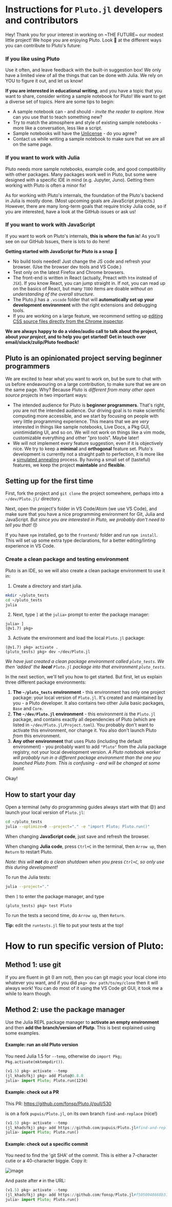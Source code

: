 
# Instructions for `Pluto.jl` developers and contributors

Hey! Thank you for your interest in working on ~THE FUTURE~ our modest little project! We hope you are enjoying
Pluto. Look :eyes: at the different ways you can contribute to Pluto's future:

### If you like using Pluto

Use it often, and leave feedback with the built-in suggestion box! We only have a limited view of all the things
that can be done with Julia. We rely on YOU to figure it out, and let us know!

**If you are interested in educational writing**, and you have a topic that you want to share, consider writing
a sample notebook for Pluto! We want to get a diverse set of topics. Here are some tips to begin:

- A sample notebook can - and should - _invite the reader to explore_. How can you use that to teach something new?
- Try to match the atmosphere and style of existing sample notebooks - more like a conversation, less like a script.
- Sample notebooks will have the [Unlicense](https://github.com/fonsp/Pluto.jl/blob/master/sample/LICENSE) - do you agree?
- Contact us while writing a sample notebook to make sure that we are all on the same page.

### If you want to work with Julia

Pluto needs more sample notebooks, example code, and good compatibility with other packages. Many packages work well in Pluto,
but some were designed with a specific IDE in mind (e.g. Jupyter, Juno). Getting them working with Pluto is often a minor fix!

As for working with Pluto's internals, the foundation of the Pluto's backend in Julia is mostly done.
(Most upcoming goals are JavaScript projects.) However, there are many long-term goals that require tricky
Julia code, so if you are interested, have a look at the GitHub issues or ask us!

### If you want to work with JavaScript

If you want to work on Pluto's internals, **this is where the fun is**! As you'll see on our GitHub Issues, there is lots to do here!

**Getting started with JavaScript for Pluto is a snap** 🚀

- No build tools needed! Just change the JS code and refresh your browser. (Use the browser dev tools and VS Code.)
- Test only on the latest Firefox and Chrome browsers.
- The front-end is written in React (actually, Preact with `htm` instead of `JSX`). If you know React, you can jump straight in.
  If not, you can read up on the basics of React, but many `TODO` items are doable _without an understanding of the overall structure_.
- The Pluto.jl has a `.vscode` folder that will **automatically set up your development environment** with the right extensions and debugging tools.
- If you are working on a large feature, we recommend setting up [editing CSS source files directly from the Chrome inspector](https://developer.chrome.com/docs/devtools/workspaces/).

**We are always happy to do a video/audio call to talk about the project, about _your project_, and to help you get started! Get in touch over email/slack/zulip/Pluto feedback!**

## Pluto is an opinionated project serving beginner programmers

We are excited to hear what you want to work on, but be sure to chat with us before endeavouring on a large contribution,
to make sure that we are on the same page. Why? Because Pluto is _different from many other open source projects_ in two important ways:

- The intended audience for Pluto is **beginner programmers**. That's right, _you_ are not the intended audience.
  Our driving goal is to make scientific computing more accessible, and we start by focusing on people with very
  little programming experience. This means that we are _very_ interested in things like sample notebooks, Live Docs,
  a Pkg GUI, unintimidating UI, and so on. We will not work on things like a vim mode, customizable everything and
  other "pro tools". Maybe later!
- We will not implement every feature suggestion, even if it is objectively nice. We try to keep a **minimal** and
  **orthogonal** feature set. Pluto's development is currently not a straight path to perfection, it is more like
  a [simulated annealing](https://en.wikipedia.org/wiki/Simulated_annealing) process. By having a small set of (tasteful) features,
  we keep the project **maintable** and **flexible**.

## Setting up for the first time

First, fork the project and `git clone` the project somewhere, perhaps into a `~/dev/Pluto.jl/` directory.

Next, open the project's folder in VS Code/Atom (we use VS Code), and make sure that you have a nice programming environment for Git, Julia and JavaScript. _But since you are interested in Pluto, we probably don't need to tell you that!_ 😚

If you have `npm` installed, go to the `frontend/` folder and run `npm install`. This will set up some extra type declarations, for a better editing/linting experience in VS Code.

### Create a clean package and testing environment

Pluto is an IDE, so we will also create a clean package environment to use it in:

1. Create a directory and start julia.

```bash
mkdir ~/pluto_tests
cd ~/pluto_tests
julia
```

2. Next, type `]` at the `julia>` prompt to enter the package manager:

```
julia> ]
(@v1.7) pkg>
```

3. Activate the environment and load the local `Pluto.jl` package:

```
(@v1.7) pkg> activate .
(pluto_tests) pkg> dev ~/dev/Pluto.jl
```

_We have just created a clean package environment called `pluto_tests`. We then 'added' the **local** `Pluto.jl` package into that environment `pluto_tests`._

In the next section, we'll tell you how to get started. But first, let us explain three different package environments:

1. **The `~/pluto_tests` environment** - this environment has only one project package: your local version of `Pluto.jl`. It's created and maintained by you - a Pluto developer. It also contains two other Julia basic packages, `Base` and `Core`.
2. **The `~/dev/Pluto.jl` environment** - this environment _is_ the `Pluto.jl` package, and contains exactly all dependencies of Pluto (which are listed in `~/dev/Pluto.jl/Project.toml`). You probably don't want to activate this environment, nor change it. You also don't launch Pluto _from_ this environment.
3. **Any other environment** that uses Pluto (including the default environment) - you probably want to add `"Pluto"` from the Julia package registry, not your local development version. _A Pluto notebook worker will probably run in a different package environment than the one you launched Pluto from. This is confusing - and will be changed at some point._

Okay!

## How to start your day

Open a terminal (why do programming guides always start with that 😡) and launch your local version of `Pluto.jl`:

```bash
cd ~/pluto_tests
julia --optimize=0 --project="." -e "import Pluto; Pluto.run()"
```

When changing **JavaScript code**, just save and refresh the browser.

When changing **Julia code**, press `Ctrl+C` in the terminal, then `Arrow up`, then `Return` to restart Pluto.

_Note: this will **not** do a clean shutdown when you press `Ctrl+C`, so only use this during development!_

To run the Julia tests:

```bash
julia --project="."
```

then `]` to enter the package manager, and type

```
(pluto_tests) pkg> test Pluto
```

To run the tests a second time, do `Arrow up`, then `Return`.

**Tip:** edit the `runtests.jl` file to put your tests at the top!

# How to run specific version of Pluto:

## Method 1: use git

If you are fluent in git (I am not), then you can git magic your local clone into whatever you want, and if you did `pkg> dev path/to/my/clone` then it will always work! You can do most of it using the VS Code git GUI, it took me a while to learn though.

## Method 2: use the package manager

Use the Julia REPL package manager to **activate an empty environment** and then **add the branch/version of Plutp**. This is best explained using some examples.

#### Example: run an old Pluto version

You need Julia 1.5 for `--temp`, otherwise do `import Pkg; Pkg.activate(mktempdir())`.

```julia
(v1.5) pkg> activate --temp
(jl_khadsfkj) pkg> add Pluto@0.8.0
julia> import Pluto; Pluto.run(1234)
```

#### Example: check out a PR

This PR: https://github.com/fonsp/Pluto.jl/pull/530

is on a fork `pupuis/Pluto.jl`, on its own branch `find-and-replace` (nice!)

```julia
(v1.5) pkg> activate --temp
(jl_khadsfkj) pkg> add https://github.com/pupuis/Pluto.jl#find-and-replace
julia> import Pluto; Pluto.run()
```

#### Example: check out a specific commit

You need to find the 'git SHA' of the commit. This is either a 7-character cutie or a 40-character biggie. Copy it:

![image](https://user-images.githubusercontent.com/6933510/96336143-c19a3f80-107d-11eb-8c1c-527981cc448d.png)

And paste after `#` in the URL:

```julia
(v1.5) pkg> activate --temp
(jl_khadsfkj) pkg> add https://github.com/fonsp/Pluto.jl#f5050048668b31318afc3459bf81ce3b9cce6854
julia> import Pluto; Pluto.run()
```
